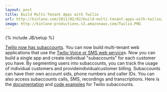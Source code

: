 ```yaml
---
layout: post
title: Build Multi-Tenant Apps with Twilio
url: http://kinlane.com/2011/02/02/build-multi-tenant-apps-with-twilio/
image: http://kinlane-productions.s3.amazonaws.com/Twilio.PNG
---
```

{% include JB/setup %}
<p>
     <a href="http://blog.twilio.com/2011/02/announcing-twilio-subaccounts.html" target="_blank">Twilio now has subaccounts</a>. You can now build multi-tenant web applications that use the <a href="http://www.twilio.com/" target="_blank">Twilio Voice or SMS web service</a>s. <a href="http://www.twilio.com/" target="_blank"><img class="c1" src="http://kinlane-productions.s3.amazonaws.com/Twilio.PNG" alt="" align="right" /></a> Now you can build a single app and create individual "subaccounts" for each customer you have. By segmenting users into subaccounts, you can track the usage of individual customers and provideindividualcustomer billing. Subaccounts can have their own account sids, phone numbers and caller IDs. You can also access subaccounts calls, SMS, recordings and transcriptions. Here is the <a href="http://www.twilio.com/docs/api/2010-04-01/rest/subaccounts" target="_blank">documentation</a> and <a href="http://www.twilio.com/docs/howto/subaccounts" target="_blank">code examples</a> for Twilio subaccounts.
</p>
